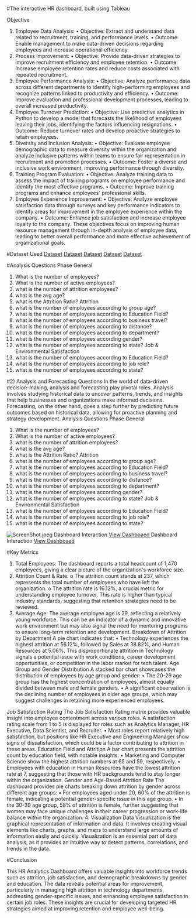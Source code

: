#The interactive HR dashboard, built using Tableau

Objective
1)	Employee Data Analysis:
•	Objective: Extract and understand data related to recruitment, training, and performance levels.
•	Outcome: Enable management to make data-driven decisions regarding employees and increase operational efficiency.
2)	Process Improvement:
•	Objective: Provide data-driven strategies to improve recruitment efficiency and employee retention.
•	Outcome: Increase employee retention rates and reduce costs associated with repeated recruitment.
3)	Employee Performance Analysis:
•	Objective: Analyze performance data across different departments to identify high-performing employees and recognize patterns linked to productivity and efficiency.
•	Outcome: Improve evaluation and professional development processes, leading to overall increased productivity.
4)	Employee Turnover Prediction:
•	Objective: Use predictive analytics in Python to develop a model that forecasts the likelihood of employees leaving their jobs, identifying the factors influencing resignations.
•	Outcome: Reduce turnover rates and develop proactive strategies to retain employees.
5)	Diversity and Inclusion Analysis:
•	Objective: Evaluate employee demographic data to measure diversity within the organization and analyze inclusive patterns within teams to ensure fair representation in recruitment and promotion processes.
•	Outcome: Foster a diverse and inclusive work environment, improving performance through diversity.
6)	Training Program Evaluation:
•	Objective: Analyze training data to assess the impact of training programs on employee performance and identify the most effective programs.
•	Outcome: Improve training programs and enhance employees' professional skills.
7)	Employee Experience Improvement:
•	Objective: Analyze employee satisfaction data through surveys and key performance indicators to identify areas for improvement in the employee experience within the company.
•	Outcome: Enhance job satisfaction and increase employee loyalty to the company.
These objectives focus on improving human resource management through in-depth analysis of employee data, leading to better overall performance and more effective achievement of organizational goals.

#Dataset Used
<a href="https://github.com/Omda-22B/Human-Resources-Dashboard/blob/main/EducationLevel.csv">Dataset</a>
<a href="https://github.com/Omda-22B/Human-Resources-Dashboard/blob/main/Employee.csv">Dataset</a>
<a href="https://github.com/Omda-22B/Human-Resources-Dashboard/blob/main/PerformanceRating.csv">Dataset</a>
<a href="https://github.com/Omda-22B/Human-Resources-Dashboard/blob/main/RatingLevel.csv">Dataset</a>
<a href="https://github.com/Omda-22B/Human-Resources-Dashboard/blob/main/SatisfiedLevel.csv">Dataset</a>


#Analysis Questions Phase
General
1.	What is the number of employees?
2.	What is the number of active employees?
3.	what is the number of attrition employees?
4.	what is the avg age?
5.	what is the Attrition Ratio?
Attrition
6.	what is the number of employees according to group age?
7.	what is the number of employees according to Education Field?
8.	what is the number of employees according to business travel?
9.	what is the number of employees according to distance?
10.	what is the number of employees according to department?
11.	what is the number of employees according gender?
12.	what is the number of employees according to state?
Job & Environmental Satisfaction
13.	what is the number of employees according to Education Field?
14.	what is the number of employees according to job role?
15.	what is the number of employees according to state?

#2)	Analysis and Forecasting Questions
In the world of data-driven decision-making, analysis and forecasting play pivotal roles. Analysis involves studying historical data to uncover patterns, trends, and insights that help businesses and organizations make informed decisions. Forecasting, on the other hand, goes a step further by predicting future outcomes based on historical data, allowing for proactive planning and strategy development.
Analysis Questions Phase
General
1.	What is the number of employees?
2.	What is the number of active employees?
3.	what is the number of attrition employees?
4.	what is the avg age?
5.	what is the Attrition Ratio?
Attrition
6.	what is the number of employees according to group age?
7.	what is the number of employees according to Education Field?
8.	what is the number of employees according to business travel?
9.	what is the number of employees according to distance?
10.	what is the number of employees according to department?
11.	what is the number of employees according gender?
12.	what is the number of employees according to state?
Job & Environmental Satisfaction
13.	what is the number of employees according to Education Field?
14.	what is the number of employees according to job role?
15.	what is the number of employees according to state?

![ScreenShot.jpeg](Human-Resources-Dashboard/ScreenShot.jpeg)
Dashboard Interaction <a href="https://github.com/Omda-22B/Human-Resources-Dashboard/blob/main/ScreenShot.jpeg"> View Dashboaed </a> 
Dashboard Interaction <a href="https://github.com/Omda-22B/Human-Resources-Dashboard/blob/main/ScreenShot%202.jpeg"> View Dashboaed </a> 

#Key Metrics
1.	Total Employees: The dashboard reports a total headcount of 1,470 employees, giving a clear picture of the organization's workforce size.
2.	Attrition Count & Rate:
o	The attrition count stands at 237, which represents the total number of employees who have left the organization.
o	The attrition rate is 16.12%, a crucial metric for understanding employee turnover. This rate is higher than typical industry standards, suggesting that retention strategies need to be reviewed.
3.	Average Age: The average employee age is 29, reflecting a relatively young workforce. This can be an indicator of a dynamic and innovative work environment but may also signal the need for mentoring programs to ensure long-term retention and development.
Breakdown of Attrition by Department
A pie chart indicates that:
•	Technology experiences the highest attrition at 56.12%, followed by Sales at 38.82%, and Human Resources at 5.06%. This disproportionate attrition in Technology signals a potential issue with work conditions, career development opportunities, or competition in the labor market for tech talent.
Age Group and Gender Distribution
A stacked bar chart showcases the distribution of employees by age group and gender:
•	The 20-29 age group has the highest concentration of employees, almost equally divided between male and female genders.
•	A significant observation is the declining number of employees in older age groups, which may suggest challenges in retaining more experienced employees.


Job Satisfaction Rating
The Job Satisfaction Rating matrix provides valuable insight into employee contentment across various roles. A satisfaction rating scale from 1 to 5 is displayed for roles such as Analytics Manager, HR Executive, Data Scientist, and Recruiter.
•	Most roles report relatively high satisfaction, but positions like HR Executive and Engineering Manager show signs of dissatisfaction, which could be a factor contributing to attrition in these areas.
Education Field and Attrition
A bar chart presents the attrition count by education field, with notable insights:
•	Marketing and Computer Science show the highest attrition numbers at 65 and 59, respectively.
•	Employees with education in Human Resources have the lowest attrition rate at 7, suggesting that those with HR backgrounds tend to stay longer within the organization.
Gender and Age-Based Attrition Rate
The dashboard provides pie charts breaking down attrition by gender across different age groups:
•	For employees aged under 20, 60% of the attrition is female, indicating a potential gender-specific issue in this age group.
•	In the 30-39 age group, 58% of attrition is female, further suggesting that women may face unique challenges in their career progression or work-life balance within the organization.
4.	Visualization 
Data Visualization is the graphical representation of information and data. It involves creating visual elements like charts, graphs, and maps to understand large amounts of information easily and quickly. Visualization is an essential part of data analysis, as it provides an intuitive way to detect patterns, correlations, and trends in the data.

#Conclusion

This HR Analytics Dashboard offers valuable insights into workforce trends such as attrition, job satisfaction, and demographic breakdowns by gender and education. The data reveals potential areas for improvement, particularly in managing high attrition in technology departments, addressing gender-specific issues, and enhancing employee satisfaction in certain job roles. These insights are crucial for developing targeted HR strategies aimed at improving retention and employee well-being.
